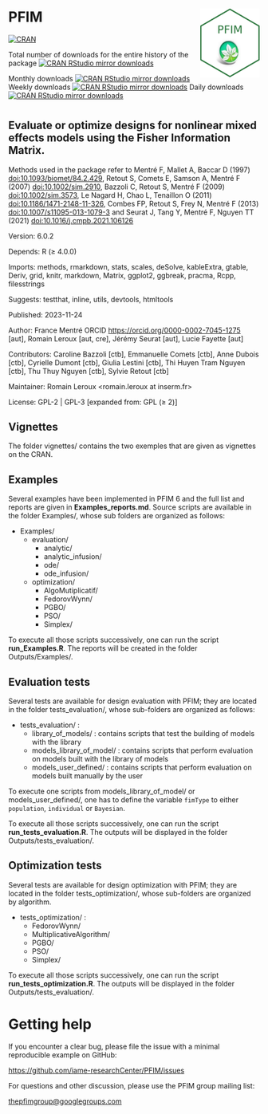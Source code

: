 
# PFIM <a href="http://www.pfim.biostat.fr/"><img src="hex-PFIM.png" align="right" height="138" alt="PFIM website" /></a>

[![CRAN](http://www.r-pkg.org/badges/version/PFIM)](http://cran.r-project.org/package=PFIM)

Total number of downloads for the entire history of the package
[![CRAN RStudio mirror downloads](https://cranlogs.r-pkg.org/badges/grand-total/PFIM?color=blue)]([https://r-pkg.org/pkg/PFIM](https://cran.r-project.org/package=PFIM))

Monthly downloads
[![CRAN RStudio mirror downloads](https://cranlogs.r-pkg.org/badges/last-month/PFIM?color=blue)]([https://r-pkg.org/pkg/PFIM](https://cran.r-project.org/package=PFIM))
Weekly downloads 
[![CRAN RStudio mirror downloads](https://cranlogs.r-pkg.org/badges/last-week/PFIM?color=blue)]([https://r-pkg.org/pkg/PFIM](https://cran.r-project.org/package=PFIM))
Daily downloads
[![CRAN RStudio mirror downloads](https://cranlogs.r-pkg.org/badges/last-day/PFIM?color=blue)]([https://r-pkg.org/pkg/PFIM](https://cran.r-project.org/package=PFIM))

#

## Evaluate or optimize designs for nonlinear mixed effects models using the Fisher Information Matrix.

Methods used in the package refer to Mentré F, Mallet A, Baccar D (1997)
<doi:10.1093/biomet/84.2.429>, Retout S, Comets E, Samson A, Mentré F
(2007) <doi:10.1002/sim.2910>, Bazzoli C, Retout S, Mentré F (2009)
<doi:10.1002/sim.3573>, Le Nagard H, Chao L, Tenaillon O (2011)
<doi:10.1186/1471-2148-11-326>, Combes FP, Retout S, Frey N, Mentré F
(2013) <doi:10.1007/s11095-013-1079-3> and Seurat J, Tang Y, Mentré F,
Nguyen TT (2021) <doi:10.1016/j.cmpb.2021.106126>

Version: 6.0.2

Depends: R (≥ 4.0.0)

Imports: methods, rmarkdown, stats, scales, deSolve, kableExtra, gtable,
Deriv, grid, knitr, markdown, Matrix, ggplot2, ggbreak, pracma, Rcpp,
filesstrings

Suggests: testthat, inline, utils, devtools, htmltools

Published: 2023-11-24

Author: France Mentré ORCID <https://orcid.org/0000-0002-7045-1275>
\[aut\], Romain Leroux \[aut, cre\], Jérémy Seurat \[aut\], Lucie
Fayette \[aut\]

Contributors: Caroline Bazzoli \[ctb\], Emmanuelle Comets \[ctb\], Anne
Dubois \[ctb\], Cyrielle Dumont \[ctb\], Giulia Lestini \[ctb\], Thi
Huyen Tram Nguyen \[ctb\], Thu Thuy Nguyen \[ctb\], Sylvie Retout
\[ctb\]

Maintainer: Romain Leroux \<romain.leroux at inserm.fr\>

License: GPL-2 \| GPL-3 \[expanded from: GPL (≥ 2)\]

## Vignettes

The folder vignettes/ contains the two exemples that are given as
vignettes on the CRAN.

## Examples

Several examples have been implemented in PFIM 6 and the full list and
reports are given in **Examples_reports.md**. Source scripts are
available in the folder Examples/, whose sub folders are organized as
follows:

- Examples/
  - evaluation/
    - analytic/
    - analytic_infusion/
    - ode/
    - ode_infusion/
  - optimization/
    - AlgoMutiplicatif/
    - FedorovWynn/
    - PGBO/
    - PSO/
    - Simplex/

To execute all those scripts successively, one can run the script
**run_Examples.R**. The reports will be created in the folder
Outputs/Examples/.

## Evaluation tests

Several tests are available for design evaluation with PFIM; they are
located in the folder tests_evaluation/, whose sub-folders are organized
as follows:

- tests_evaluation/ :
  - library_of_models/ : contains scripts that test the building of
    models with the library
  - models_library_of_model/ : contains scripts that perform evaluation
    on models built with the library of models
  - models_user_defined/ : contains scripts that perform evaluation on
    models built manually by the user

To execute one scripts from models_library_of_model/ or
models_user_defined/, one has to define the variable `fimType` to either
`population`, `individual` or `Bayesian`.

To execute all those scripts successively, one can run the script
**run_tests_evaluation.R**. The outputs will be displayed in the folder
Outputs/tests_evaluation/.

## Optimization tests

Several tests are available for design optimization with PFIM; they are
located in the folder tests_optimization/, whose sub-folders are
organized by algorithm.

- tests_optimization/ :
  - FedorovWynn/
  - MultiplicativeAlgorithm/
  - PGBO/
  - PSO/
  - Simplex/

To execute all those scripts successively, one can run the script
**run_tests_optimization.R**. The outputs will be displayed in the
folder Outputs/tests_evaluation/.

# Getting help

If you encounter a clear bug, please file the issue with a minimal
reproducible example on GitHub:

<https://github.com/iame-researchCenter/PFIM/issues>

For questions and other discussion, please use the PFIM group mailing
list:

<thepfimgroup@googlegroups.com>
